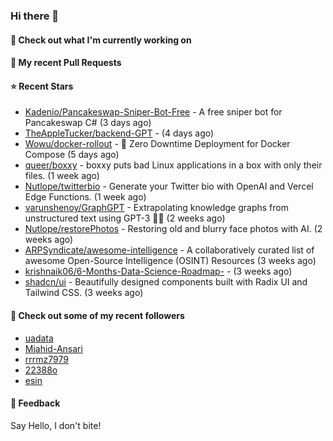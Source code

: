 ### Hi there 👋

#### 👷 Check out what I'm currently working on

#### 🔨 My recent Pull Requests


#### ⭐ Recent Stars

- [Kadenio/Pancakeswap-Sniper-Bot-Free](https://github.com/Kadenio/Pancakeswap-Sniper-Bot-Free) - A free sniper bot for Pancakeswap C# (3 days ago)
- [TheAppleTucker/backend-GPT](https://github.com/TheAppleTucker/backend-GPT) -  (4 days ago)
- [Wowu/docker-rollout](https://github.com/Wowu/docker-rollout) - 🚀 Zero Downtime Deployment for Docker Compose (5 days ago)
- [queer/boxxy](https://github.com/queer/boxxy) - boxxy puts bad Linux applications in a box with only their files. (1 week ago)
- [Nutlope/twitterbio](https://github.com/Nutlope/twitterbio) - Generate your Twitter bio with OpenAI and Vercel Edge Functions. (1 week ago)
- [varunshenoy/GraphGPT](https://github.com/varunshenoy/GraphGPT) - Extrapolating knowledge graphs from unstructured text using GPT-3 🕵️‍♂️ (2 weeks ago)
- [Nutlope/restorePhotos](https://github.com/Nutlope/restorePhotos) - Restoring old and blurry face photos with AI. (2 weeks ago)
- [ARPSyndicate/awesome-intelligence](https://github.com/ARPSyndicate/awesome-intelligence) - A collaboratively curated list of awesome Open-Source Intelligence (OSINT) Resources (3 weeks ago)
- [krishnaik06/6-Months-Data-Science-Roadmap-](https://github.com/krishnaik06/6-Months-Data-Science-Roadmap-) -  (3 weeks ago)
- [shadcn/ui](https://github.com/shadcn/ui) - Beautifully designed components built with Radix UI and Tailwind CSS. (3 weeks ago)

#### 👯 Check out some of my recent followers

- [uadata](https://github.com/uadata)
- [Mjahid-Ansari](https://github.com/Mjahid-Ansari)
- [rrrmz7979](https://github.com/rrrmz7979)
- [22388o](https://github.com/22388o)
- [esin](https://github.com/esin)

#### 💬 Feedback

Say Hello, I don't bite!